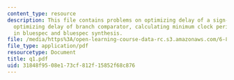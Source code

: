 ```yaml
---
content_type: resource
description: This file contains problems on optimizing delay of a sign-extension circuit,
  optimizing delay of branch comparator, calculating minimum clock period, rule firing
  in bluespec and bluespec synthesis.
file: /media/https%3A/open-learning-course-data-rc.s3.amazonaws.com/6-884-complex-digital-systems-spring-2005/31848f9508e173cf812f15852f68c876_q1.pdf
file_type: application/pdf
resourcetype: Document
title: q1.pdf
uid: 31848f95-08e1-73cf-812f-15852f68c876
---
```

